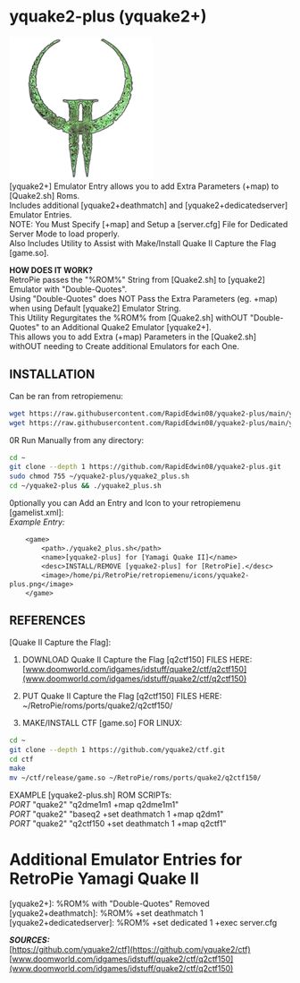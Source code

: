 # yquake2-plus (yquake2+)  
![yquake2-plus.png](https://raw.githubusercontent.com/RapidEdwin08/yquake2-plus/main/yquake2-plus.png)  
[yquake2+] Emulator Entry allows you to add Extra Parameters (+map) to [Quake2.sh] Roms.  
Includes additional [yquake2+deathmatch] and [yquake2+dedicatedserver] Emulator Entries.  
NOTE: You Must Specify [+map] and Setup a [server.cfg] File for Dedicated Server Mode to load properly.  
Also Includes Utility to Assist with Make/Install Quake II Capture the Flag [game.so].  


**HOW DOES IT WORK?**  
RetroPie passes the "%ROM%" String from [Quake2.sh] to [yquake2] Emulator with "Double-Quotes".  
Using "Double-Quotes" does NOT Pass the Extra Parameters (eg. +map) when using Default [yquake2] Emulator String.  
This Utility Regurgitates the %ROM% from [Quake2.sh] withOUT "Double-Quotes" to an Additional Quake2 Emulator [yquake2+].  
This allows you to add Extra (+map) Parameters in the [Quake2.sh] withOUT needing to Create additional Emulators for each One.  

## INSTALLATION  

Can be ran from retropiemenu:  

```bash
wget https://raw.githubusercontent.com/RapidEdwin08/yquake2-plus/main/yquake2_plus.sh -P ~/RetroPie/retropiemenu
wget https://raw.githubusercontent.com/RapidEdwin08/yquake2-plus/main/yquake2-plus.png -P ~/RetroPie/retropiemenu/icons
```

0R Run Manually from any directory:  
```bash
cd ~
git clone --depth 1 https://github.com/RapidEdwin08/yquake2-plus.git
sudo chmod 755 ~/yquake2-plus/yquake2_plus.sh
cd ~/yquake2-plus && ./yquake2_plus.sh
```

0ptionally you can Add an Entry and Icon to your retropiemenu [gamelist.xml]:  
*Example Entry:*  
```
	<game>
		<path>./yquake2_plus.sh</path>
		<name>[yquake2-plus] for [Yamagi Quake II]</name>
		<desc>INSTALL/REMOVE [yquake2-plus] for [RetroPie].</desc>
		<image>/home/pi/RetroPie/retropiemenu/icons/yquake2-plus.png</image>
	</game>
```

## REFERENCES   

[Quake II Capture the Flag]:  

1) DOWNLOAD Quake II Capture the Flag [q2ctf150] FILES HERE:  
[www.doomworld.com/idgames/idstuff/quake2/ctf/q2ctf150](www.doomworld.com/idgames/idstuff/quake2/ctf/q2ctf150)  

2) PUT Quake II Capture the Flag [q2ctf150] FILES HERE:  
~/RetroPie/roms/ports/quake2/q2ctf150/  

3) MAKE/INSTALL CTF [game.so] FOR LINUX:  
```bash
cd ~
git clone --depth 1 https://github.com/yquake2/ctf.git
cd ctf
make
mv ~/ctf/release/game.so ~/RetroPie/roms/ports/quake2/q2ctf150/
```

EXAMPLE [yquake2-plus.sh] ROM SCRIPTs:  
_PORT_ "quake2" "q2dme1m1 +map q2dme1m1"  
_PORT_ "quake2" "baseq2 +set deathmatch 1 +map q2dm1"  
_PORT_ "quake2" "q2ctf150 +set deathmatch 1 +map q2ctf1"  

# Additional Emulator Entries for RetroPie Yamagi Quake II #  
[yquake2+]: %ROM% with "Double-Quotes" Removed  
[yquake2+deathmatch]: %ROM% +set deathmatch 1  
[yquake2+dedicatedserver]: %ROM% +set dedicated 1 +exec server.cfg  

***SOURCES:***  
[https://github.com/yquake2/ctf](https://github.com/yquake2/ctf)  
[www.doomworld.com/idgames/idstuff/quake2/ctf/q2ctf150](www.doomworld.com/idgames/idstuff/quake2/ctf/q2ctf150)  
